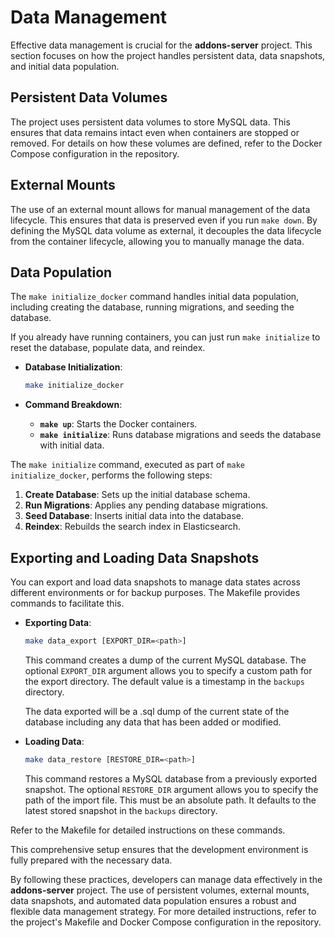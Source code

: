 # Data Management

Effective data management is crucial for the **addons-server** project. This section focuses on how the project handles persistent data, data snapshots, and initial data population.

## Persistent Data Volumes

The project uses persistent data volumes to store MySQL data. This ensures that data remains intact even when containers are stopped or removed. For details on how these volumes are defined, refer to the Docker Compose configuration in the repository.

## External Mounts

The use of an external mount allows for manual management of the data lifecycle. This ensures that data is preserved even if you run `make down`. By defining the MySQL data volume as external, it decouples the data lifecycle from the container lifecycle, allowing you to manually manage the data.

## Data Population

The `make initialize_docker` command handles initial data population, including creating the database, running migrations, and seeding the database.

If you already have running containers, you can just run `make initialize` to reset the database, populate data, and reindex.

- **Database Initialization**:

  ```sh
  make initialize_docker
  ```

- **Command Breakdown**:
  - **`make up`**: Starts the Docker containers.
  - **`make initialize`**: Runs database migrations and seeds the database with initial data.

The `make initialize` command, executed as part of `make initialize_docker`, performs the following steps:

1. **Create Database**: Sets up the initial database schema.
2. **Run Migrations**: Applies any pending database migrations.
3. **Seed Database**: Inserts initial data into the database.
4. **Reindex**: Rebuilds the search index in Elasticsearch.

## Exporting and Loading Data Snapshots

You can export and load data snapshots to manage data states across different environments or for backup purposes. The Makefile provides commands to facilitate this.

- **Exporting Data**:

  ```sh
  make data_export [EXPORT_DIR=<path>]
  ```

  This command creates a dump of the current MySQL database. The optional `EXPORT_DIR` argument allows you to specify a custom path for the export directory.
  The default value is a timestamp in the `backups` directory.

  The data exported will be a .sql dump of the current state of the database including any data that has been added or modified.

- **Loading Data**:

  ```sh
  make data_restore [RESTORE_DIR=<path>]
  ```

  This command restores a MySQL database from a previously exported snapshot. The optional `RESTORE_DIR` argument allows you to specify the path of the import file.
  This must be an absolute path. It defaults to the latest stored snapshot in the `backups` directory.

Refer to the Makefile for detailed instructions on these commands.

This comprehensive setup ensures that the development environment is fully prepared with the necessary data.

By following these practices, developers can manage data effectively in the **addons-server** project. The use of persistent volumes, external mounts, data snapshots, and automated data population ensures a robust and flexible data management strategy. For more detailed instructions, refer to the project's Makefile and Docker Compose configuration in the repository.

